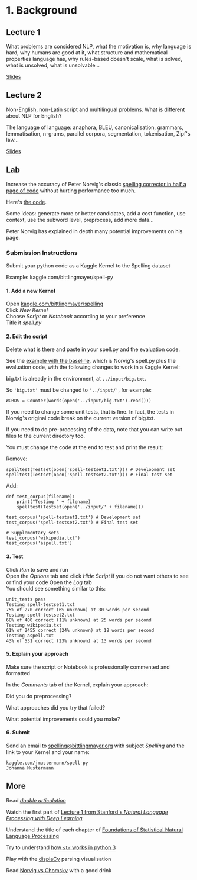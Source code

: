 # 1. Background

## Lecture 1

What problems are considered NLP, what the motivation is, why language is hard, why humans are good at it, what structure and mathematical properties language has, why rules-based doesn't scale, what is solved, what is unsolved, what is unsolvable…

[Slides](https://docs.google.com/presentation/d/1PFiCfZj1OwgRlZRMAew91Q-gwkPe0z0jqBRabwqO9ik/edit?usp=sharing)

## Lecture 2

Non-English, non-Latin script and multilingual problems.  What is different about NLP for English?

The language of language: anaphora, BLEU, canonicalisation, grammars, lemmatisation, n-grams, parallel corpora, segmentation, tokenisation, Zipf's law...

[Slides](https://docs.google.com/presentation/d/1_m43ckMWY5PDyo1oPPG5SyLkI-pF7wDfnCwTqoeHAiI/edit?usp=sharing)

## Lab
Increase the accuracy of Peter Norvig's classic [spelling corrector in half a page of code](http://norvig.com/spell-correct.html) without hurting performance too much.

Here's [the code](https://gist.github.com/bittlingmayer/568c04604efff73dbe2c6140c7c87a72).

Some ideas: generate more or better candidates, add a cost function, use context, use the subword level, preprocess, add more data...

Peter Norvig has explained in depth many potential improvements on his page.

### Submission Instructions

Submit your python code as a Kaggle Kernel to the Spelling dataset

Example:  kaggle.com/bittlingmayer/spell-py

#### 1. Add a new Kernel  
Open <a href="https://kaggle.com/bittlingmayer/spelling/" target="_blank">kaggle.com/bittlingmayer/spelling</a>  
Click *New Kernel*  
Choose *Script* or *Notebook* according to your preference  
Title it *spell.py*

#### 2. Edit the script

Delete what is there and paste in your spell.py and the evaluation code.

See the [example with the baseline](https://www.kaggle.com/bittlingmayer/spell-py), which is Norvig's spell.py plus the evaluation code, with the following changes to work in a Kaggle Kernel:

big.txt is already in the environment, at `../input/big.txt`.

So `'big.txt'` must be changed to `'../input/'`, for example:  
```
WORDS = Counter(words(open('../input/big.txt').read()))
```
If you need to change some unit tests, that is fine.  In fact, the tests in Norvig's original code break on the current version of big.txt.

If you need to do pre-processing of the data, note that you can write out files to the current directory too.

You must change the code at the end to test and print the result:

Remove:
```
spelltest(Testset(open('spell-testset1.txt'))) # Development set
spelltest(Testset(open('spell-testset2.txt'))) # Final test set
```

Add:
```
def test_corpus(filename):
    print("Testing " + filename)
    spelltest(Testset(open('../input/' + filename)))     

test_corpus('spell-testset1.txt') # Development set
test_corpus('spell-testset2.txt') # Final test set

# Supplementary sets
test_corpus('wikipedia.txt')
test_corpus('aspell.txt')
```

#### 3. Test
Click *Run* to save and run  
Open the *Options* tab and click *Hide Script* if you do not want others to see or find your code
Open the *Log* tab  
You should see something similar to this:  
```
unit_tests pass
Testing spell-testset1.txt
75% of 270 correct (6% unknown) at 30 words per second
Testing spell-testset2.txt
68% of 400 correct (11% unknown) at 25 words per second
Testing wikipedia.txt
61% of 2455 correct (24% unknown) at 18 words per second
Testing aspell.txt
43% of 531 correct (23% unknown) at 13 words per second 
```

#### 5. Explain your approach

Make sure the script or Notebook is professionally commented and formatted

In the *Comments* tab of the Kernel, explain your approach:

Did you do preprocessing?

What approaches did you try that failed?

What potential improvements could you make?

#### 6. Submit

Send an email to spelling@bittlingmayer.org with subject *Spelling* and the link to your Kernel and your name: 
```
kaggle.com/jmustermann/spell-py
Johanna Mustermann
```


## More

Read [*double articulation*](https://en.wikipedia.org/wiki/Double_articulation)

Watch the first part of [Lecture 1 from Stanford's *Natural Language Processing with Deep Learning*](https://www.youtube.com/watch?v=OQQ-W_63UgQ)  

Understand the title of each chapter of [Foundations of Statistical Natural Language Processing](https://nlp.stanford.edu/fsnlp/)  

Try to understand [how `str` works in python 3](https://docs.python.org/3/howto/unicode.html#python-s-unicode-support)  

Play with the [displaCy](https://demos.explosion.ai/displacy/) parsing visualisation

Read [Norvig vs Chomsky](http://norvig.com/chomsky.html) with a good drink


